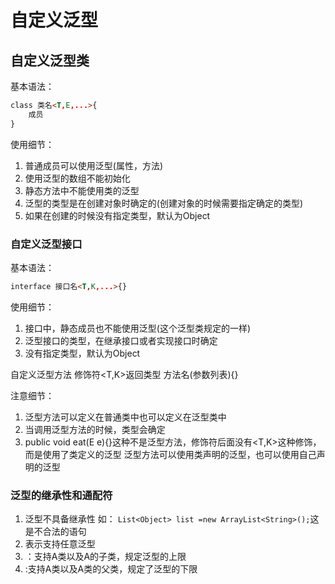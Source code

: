# 自定义泛型
## 自定义泛型类
基本语法：
```html
class 类名<T,E,...>{
    成员
}

```
使用细节：
1. 普通成员可以使用泛型(属性，方法)
2. 使用泛型的数组不能初始化
3. 静态方法中不能使用类的泛型
4. 泛型的类型是在创建对象时确定的(创建对象的时候需要指定确定的类型)
5. 如果在创建的时候没有指定类型，默认为Object


### 自定义泛型接口
基本语法：
```html
interface 接口名<T,K,...>{}

```
使用细节：
1. 接口中，静态成员也不能使用泛型(这个泛型类规定的一样)
2. 泛型接口的类型，在继承接口或者实现接口时确定
3. 没有指定类型，默认为Object

自定义泛型方法
修饰符<T,K>返回类型 方法名(参数列表){}


注意细节：
1. 泛型方法可以定义在普通类中也可以定义在泛型类中
2. 当调用泛型方法的时候，类型会确定
3.  public void eat(E e){}这种不是泛型方法，修饰符后面没有<T,K>这种修饰，而是使用了类定义的泛型
泛型方法可以使用类声明的泛型，也可以使用自己声明的泛型

### 泛型的继承性和通配符
1. 泛型不具备继承性
如： `List<Object> list =new ArrayList<String>();`这是不合法的语句
2. <?>表示支持任意泛型
3. <? extends A>：支持A类以及A的子类，规定泛型的上限
4. <? super A>:支持A类以及A类的父类，规定了泛型的下限

